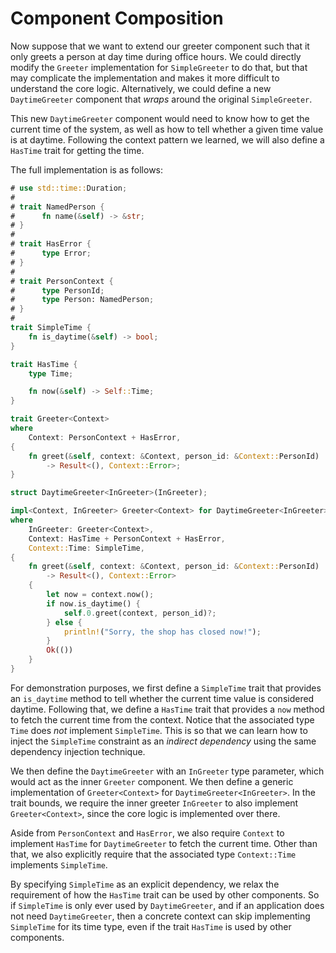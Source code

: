 # Component Composition

Now suppose that we want to extend our greeter component such that it only
greets a person at day time during office hours. We could directly modify
the `Greeter` implementation for `SimpleGreeter` to do that, but that may
complicate the implementation and makes it more difficult to understand
the core logic. Alternatively, we could define a new `DaytimeGreeter`
component that _wraps_ around the original `SimpleGreeter`.

This new `DaytimeGreeter` component would need to know how to
get the current time of the system, as well as how to tell whether
a given time value is at daytime. Following the context pattern we
learned, we will also define a `HasTime` trait for getting the time.

The full implementation is as follows:

```rust
# use std::time::Duration;
#
# trait NamedPerson {
#      fn name(&self) -> &str;
# }
#
# trait HasError {
#      type Error;
# }
#
# trait PersonContext {
#      type PersonId;
#      type Person: NamedPerson;
# }
#
trait SimpleTime {
    fn is_daytime(&self) -> bool;
}

trait HasTime {
    type Time;

    fn now(&self) -> Self::Time;
}

trait Greeter<Context>
where
    Context: PersonContext + HasError,
{
    fn greet(&self, context: &Context, person_id: &Context::PersonId)
        -> Result<(), Context::Error>;
}

struct DaytimeGreeter<InGreeter>(InGreeter);

impl<Context, InGreeter> Greeter<Context> for DaytimeGreeter<InGreeter>
where
    InGreeter: Greeter<Context>,
    Context: HasTime + PersonContext + HasError,
    Context::Time: SimpleTime,
{
    fn greet(&self, context: &Context, person_id: &Context::PersonId)
        -> Result<(), Context::Error>
    {
        let now = context.now();
        if now.is_daytime() {
            self.0.greet(context, person_id)?;
        } else {
            println!("Sorry, the shop has closed now!");
        }
        Ok(())
    }
}
```

For demonstration purposes, we first define a `SimpleTime` trait that provides an
`is_daytime` method to tell whether the current time value is considered daytime.
Following that, we define a `HasTime` trait that provides a `now` method
to fetch the current time from the context. Notice that the associated type
`Time` does _not_ implement `SimpleTime`. This is so that we can learn how
to inject the `SimpleTime` constraint as an _indirect dependency_ using the
same dependency injection technique.

We then define the `DaytimeGreeter` with an `InGreeter` type parameter, which
would act as the inner `Greeter` component. We then define a generic
implementation of `Greeter<Context>` for `DaytimeGreeter<InGreeter>`.
In the trait bounds, we require the inner greeter `InGreeter` to also
implement `Greeter<Context>`, since the core logic is implemented over there.

Aside from `PersonContext` and `HasError`, we also require `Context`
to implement `HasTime` for `DaytimeGreeter` to fetch the current time.
Other than that, we also explicitly require that the associated type
`Context::Time` implements `SimpleTime`.

By specifying `SimpleTime` as an explicit dependency, we relax the requirement
of how the `HasTime` trait can be used by other components. So if
`SimpleTime` is only ever used by `DaytimeGreeter`, and if an application
does not need `DaytimeGreeter`, then a concrete context can skip implementing
`SimpleTime` for its time type, even if the trait `HasTime` is used by
other components.
